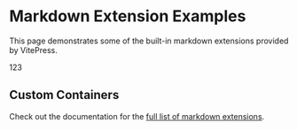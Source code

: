 # Markdown Extension Examples

This page demonstrates some of the built-in markdown extensions provided by VitePress.

123

## Custom Containers

<script>
if (typeof window !== 'undefined') {
  document.addEventListener('DOMContentLoaded', function() {
    const form = document.getElementById('myForm');
    const successMessage = document.getElementById('successMessage');
    const submitBtn = form.querySelector('.submit-btn');
    
    // Все обязательные поля
    const requiredFields = [
      { id: 'name', validate: (v) => v.trim().length >= 2 },
      { id: 'phone', validate: (v) => /^(\+7|8)\d{10}$/.test(v) },
      { id: 'email', validate: (v) => /^[^\s@]+@[^\s@]+\.[^\s@]+$/.test(v) },
      { id: 'consent', validate: (checked) => checked }
    ];

    // Проверка всей формы
    function checkFormValidity() {
      const isFormValid = requiredFields.every(field => {
        const element = document.getElementById(field.id);
        const value = element.type === 'checkbox' ? element.checked : element.value;
        return field.validate(value);
      });
      
      submitBtn.disabled = !isFormValid;
      console.log('Form valid:', isFormValid); // Для отладки
    }

    // Проверка при изменении
    requiredFields.forEach(field => {
      const element = document.getElementById(field.id);
      element.addEventListener(field.id === 'consent' ? 'change' : 'input', checkFormValidity);
    });

    // Обработчик телефона
    const phoneInput = document.getElementById('phone');
    phoneInput.addEventListener('input', function(e) {
      this.value = this.value.replace(/[^0-9+]/g, '');
      if (this.value.startsWith('9') && this.value.length === 10) {
        this.value = '+7' + this.value;
      }
      checkFormValidity();
    });

    // Отправка формы
    form.addEventListener('submit', function(e) {
      e.preventDefault();
      
      // Здесь можно добавить реальную отправку
      successMessage.style.display = 'block';
      form.reset();
      submitBtn.disabled = true;
      
      setTimeout(() => {
        successMessage.style.display = 'none';
      }, 5000);
    });
    
    // Первоначальная проверка
    checkFormValidity();
  });
}
</script>

Check out the documentation for the [full list of markdown extensions](https://vitepress.dev/guide/markdown).
